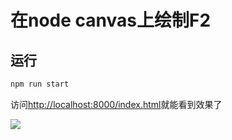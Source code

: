 # 在node canvas上绘制F2

## 运行

```bash
npm run start
```

访问[http://localhost:8000/index.html](http://localhost:8000/index.html)就能看到效果了

![](./example.gif)